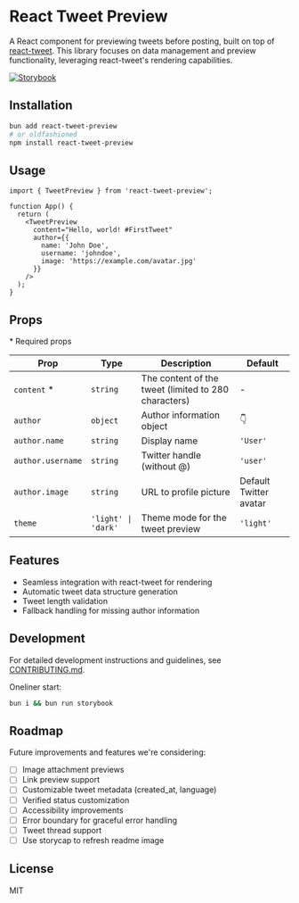 # React Tweet Preview

A React component for previewing tweets before posting, built on top of [react-tweet](https://github.com/vercel/react-tweet). This library focuses on data management and preview functionality, leveraging react-tweet's rendering capabilities.

[![Storybook](https://img.shields.io/badge/Storybook-View_Demo-1f618d?style=for-the-badge&labelColor=FF4785&logo=storybook&logoColor=white)](https://paul-pro.github.io/react-tweet-preview)

## Installation

```bash
bun add react-tweet-preview
# or oldfashioned
npm install react-tweet-preview
```

## Usage

```tsx
import { TweetPreview } from 'react-tweet-preview';

function App() {
  return (
    <TweetPreview
      content="Hello, world! #FirstTweet"
      author={{
        name: 'John Doe',
        username: 'johndoe',
        image: 'https://example.com/avatar.jpg'
      }}
    />
  );
}
```

## Props

\* Required props

| Prop | Type | Description | Default |
|------|------|-------------|---------|
| `content` * | `string` | The content of the tweet (limited to 280 characters) | - |
| `author` | `object` | Author information object | 👇 |
| `author.name` | `string` | Display name | `'User'` |
| `author.username` | `string` | Twitter handle (without @) | `'user'` |
| `author.image` | `string` | URL to profile picture | Default Twitter avatar |
| `theme` | `'light' \| 'dark'` | Theme mode for the tweet preview | `'light'` |

## Features

- Seamless integration with react-tweet for rendering
- Automatic tweet data structure generation
- Tweet length validation
- Fallback handling for missing author information

## Development

For detailed development instructions and guidelines, see [CONTRIBUTING.md](CONTRIBUTING.md).

Oneliner start:
```bash
bun i && bun run storybook
```

## Roadmap

Future improvements and features we're considering:

- [ ] Image attachment previews
- [ ] Link preview support
- [ ] Customizable tweet metadata (created_at, language)
- [ ] Verified status customization
- [ ] Accessibility improvements
- [ ] Error boundary for graceful error handling
- [ ] Tweet thread support
- [ ] Use storycap to refresh readme image

## License

MIT
